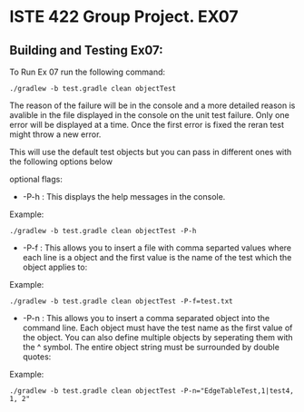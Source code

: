# ISTE 422 Group Project. EX07

## Building and Testing Ex07:

To Run Ex 07 run the following command:
```
./gradlew -b test.gradle clean objectTest
```
The reason of the failure will be in the console and a more detailed reason is avalible in the file displayed in the console on the unit test failure. Only one error will be displayed at a time.
Once the first error is fixed the reran test might throw a new error.

This will use the default test objects but you can pass in different ones with the following options below

optional flags:
- -P-h : This displays the help messages in the console.

Example:
```
./gradlew -b test.gradle clean objectTest -P-h
```
- -P-f : This allows you to insert a file with comma separted values where each line is a object and the first value is the name of the test which the object applies to:

Example:
```
./gradlew -b test.gradle clean objectTest -P-f=test.txt
```
- -P-n : This allows you to insert a comma separated object into the command line. Each object must have the test name as the first value of the object. You can also define multiple objects by seperating them with the ^ symbol. The entire object string must be surrounded by double quotes:

Example:
```
./gradlew -b test.gradle clean objectTest -P-n="EdgeTableTest,1|test4, 1, 2"
```